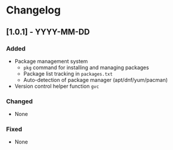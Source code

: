 # Changelog

## [1.0.1] - YYYY-MM-DD
### Added
- Package management system
  - `pkg` command for installing and managing packages
  - Package list tracking in `packages.txt`
  - Auto-detection of package manager (apt/dnf/yum/pacman)
- Version control helper function `gvc`

### Changed
- None

### Fixed
- None